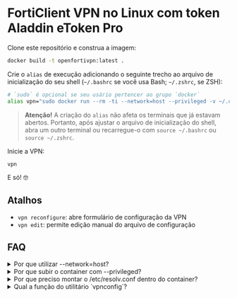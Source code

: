 # FortiClient VPN no Linux com token Aladdin eToken Pro

Clone este repositório e construa a imagem:

```bash
docker build -t openfortivpn:latest .
```

Crie o `alias` de execução adicionando o seguinte trecho ao arquivo de inicialização do seu shell (`~/.bashrc` se você usa Bash; `~/.zshrc`, se ZSH):

```bash
# `sudo` é opcional se seu usário pertencer ao grupo `docker`
alias vpn="sudo docker run --rm -ti --network=host --privileged -v ~/.config/openfortivpn:/vpn -v /etc/resolv.conf:/etc/resolv.conf openfortivpn"
```

> **Atenção!** A criação do `alias` não afeta os terminais que já estavam abertos. Portanto, após ajustar
o arquivo de inicialização do shell, abra um outro terminal ou recarregue-o com `source ~/.bashrc` ou `source ~/.zshrc`.

Inicie a VPN:

```bash
vpn
```

E só! 🤓

## Atalhos

* `vpn reconfigure`: abre formulário de configuração da VPN
* `vpn edit`: permite edição manual do arquivo de configuração

## FAQ

<details>
<summary>Por que utilizar --network=host?</summary>

Para a VPN funcionar, o `openfortivpn` cria uma interface `ppp` e adiciona
rotas IP estáticas à tabela de roteamento do kernel. Por exemplo, ele pode
rotear todas as conexões com destino a 172.16.0.0/12 para a interface `ppp0`.

Se não utilizássemos `--network=host`, essas rotas só funcionariam dentro do
próprio container.
</details>

<details>
<summary>Por que subir o container com --privileged?</summary>

O `openfortivpn` precisa de permissões para criar uma interface `ppp0` via
`pppd` e para acessar o token via USB. Para isso, precisa de acesso ao
`/dev` do host. Além disso, o `pppd` requer a _capability_ `NET_ADMIN` para
funcionar.

Embora seja possível conceder permissões de acesso para cada dispositivo individualmente
via `--device=/dev/ppp --device=/dev/bus/usb/xxx/yyy` e adicionar a _capability_
com `--cap-add=NET_ADMIN`, utilizar --privileged é muito mais simples.

Na prática, rodar o `openfortivpn` dentro de um container com `--privileged`
e `--network=host` é a **mesma coisa** que rodar `sudo openfortivpn` diretamente
no host.
</details>

<details>
<summary>Por que preciso montar o /etc/resolv.conf dentro do container?</summary>

Além de criar uma interface `ppp` e adicionar rotas IP, o `openfortivpn`
também precisa configurar o DNS para que o cliente possa acessar os domínios
da rede sob a VPN.
</details>

<details>
<summary>Qual a função do utilitário `vpnconfig`?</summary>

Nada mais do que um formulário que permite criar um arquivo de configuração do
`openfortivpn` sem passar por toda aquela cerimônia de identificação de
certificados.

Ele detecta automaticamente os certificados elegíveis do token bem como o
hash do certificado do servidor e os guarda nos respectivos atributos do arquivo
de configuração. Caso haja mais de um certificado elegível no token, o usuário
pode escolher qual usar.
</details>
